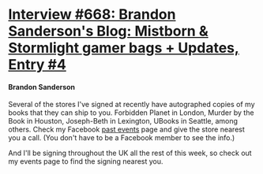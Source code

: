 # [Interview #668: Brandon Sanderson's Blog: Mistborn & Stormlight gamer bags + Updates, Entry #4](https://www.theoryland.com/intvmain.php?i=668#4)

#### Brandon Sanderson

Several of the stores I've signed at recently have autographed copies of my books that they can ship to you. Forbidden Planet in London, Murder by the Book in Houston, Joseph-Beth in Lexington, UBooks in Seattle, among others. Check my Facebook
[past events](https://www.facebook.com/BrandonSandrson?sk=pe)
page and give the store nearest you a call. (You don't have to be a Facebook member to see the info.)

And I'll be signing throughout the UK all the rest of this week, so check out my events page to find the signing nearest you.

